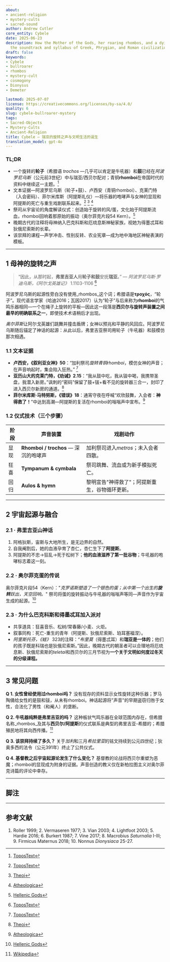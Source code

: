 ```yaml
---
about:
- ancient-religion
- mystery-cults
- sacred-sound
author: Andrew Cutler
core_entity: Cybele
date: 2025-06-23
description: How the Mother of the Gods, her roaring rhombos, and a dying youth became
  the soundtrack and syllabus of Greek, Phrygian, and Roman civilization.
draft: false
keywords:
- Cybele
- bullroarer
- rhombos
- mystery-cult
- cosmogony
- Dionysus
- Demeter

lastmod: 2025-07-07
license: https://creativecommons.org/licenses/by-sa/4.0/
quality: 6
slug: cybele-bullroarer-mystery
tags:
- Sacred-Objects
- Mystery-Cults
- Ancient-Religion
title: Cybele — 瑞亚的旋转之声与文明生活的诞生
translation_model: gpt-4o
---
```


### TL;DR
* 一个旋转的**轮子**（希腊语 _trochos_ —几乎可以肯定是牛吼器）和**鼓**已经在*阿波罗尼乌斯*（公元前3世纪）中与瑞亚/西贝尔配对；青铜**rhomboi**在帝国时代的资料中继续这一主题。[^oai1]
* 文本证据—阿波罗尼乌斯（轮子+鼓）、卢西安（青铜rhomboi）、克莱门特（入会密码）、菲尔米库斯（阿提斯礼仪）—将乐器的咆哮声与女神的显现和阿提斯的死亡与重生戏剧联系起来。[^oai2] [^oai3] [^oai4]
* 祭司从宇宙论的角度解读仪式：创造始于旋转的风/蛋，文化始于阿提斯流血，rhomboi回响着那原始的振动（奥尔菲克片段54 Kern）。[^oai5]
* 晚期古代的注释将母神纳入巴克科斯和厄琉息斯神秘家族，视她为得墨忒耳和狄俄尼索斯的长辈。
* 该崇拜的课程—声学冲击、性别反转、农业宪章—成为地中海地区神秘表演的模板。

---

## 1 母神的旋转之声

> “因此，从那时起，**弗里吉亚人**用**轮子和鼓**安抚**瑞亚**。” — *阿波罗尼乌斯·罗迪乌斯，《阿尔戈英雄记》* 1.1103-1106 [^oai1]

阿波罗尼乌斯的起源性旁白没有使用_rhombos_这个词；希腊语是**τροχός**，“轮子”。现代语言学家（哈迪2016；瓦因2017）认为“轮子”与后来称为**rhomboi**的气鸣乐器相同—一个在绳子上旋转的平板—因此这一段落是**西贝尔与旋转声装置之间最早的明确联系之一**，即使技术术语稍后才出现。

*奥尔菲斯*让阿尔戈英雄们跳舞并撞击盾牌；女神以预兆和平静的风回应。阿波罗尼乌斯随后锚定了神话的起源：从此以后，弗里吉亚祭司用轮子（牛吼器）和鼓模仿那次相遇。

### 1.1 文本证据

* **卢西安，《叙利亚女神》50**：“加利祭司*旋转青铜rhomboi*，模仿女神的声音；在声音响起时，集会陷入狂热。” [^oai2]  
* **亚历山大的克莱门特，《劝诫》2.15**：“我从鼓中吃，我从钹中喝，我携带圣盘，我潜入新房。”讽刺的“密码”保留了鼓+钹+看不见的旋转器三合一，封印了进入西贝尔新房的通道。[^oai3]  
* **菲尔米库斯·马特努斯，《错误》18**：通宵守夜在呼喊“欢欣鼓舞，入会者：**神得救了！**”中达到高潮—阿提斯的复活在rhomboi的嗡嗡声中宣布。[^oai4]

### 1.2 仪式技术（三个步骤）

| 阶段      | 声音装置             | 戏剧动作 |
|------------|--------------------------|-----------------|
| 显现 | **Rhomboi / trochos** — 深沉的咆哮声 | 加利祭司进入*metros*；未入会者四散。 |
| 狂喜 | **Tympanum & cymbala** | 祭司跳舞、流血或为新手模拟死亡。 |
| 回归 | **Aulos & hymn** | 黎明宣告"神得救了"；阿提斯重生，谷物循环更新。 |

---

## 2 宇宙起源与融合

### 2.1 · 弗里吉亚山神话  
1. 阿格狄斯，宙斯与大地所生，是无边界的自然。  
2. 自我阉割后，她的血液孕育了杏仁，杏仁生下了**阿提斯**。  
3. 阿提斯的不忠→狂乱→死于松树下；**他的血液滋养了第一批谷物**；牛吼器的咆哮标志着这一刻。

### 2.2 · 奥尔菲克蛋的传说  
奥尔菲克片段54（Kern）："*克罗诺斯塑造了一个银色的蛋；从中第一个出生的**旋转**跃出，天空回响。*" 祭司将蛋的旋转振动与牛吼器的嗡嗡声等同—声音作为宇宙生成的起源。[^oai5]

### 2.3 · 为什么巴克科斯和得墨忒耳加入派对 
* 共享道具：狂喜音乐、松树/常春藤/小麦、火炬。 
* 叙事同构：死亡-重生的青年（阿提斯、狄俄尼索斯、珀耳塞福涅）。 
* *阿里斯托芬，《蛙》* 323的注释：“*布里莫*（得墨忒耳）和**瑞亚是一体的**；他们的孩子既是科瑞也是狄俄尼索斯。”因此，晚期古代的朝圣者可以合理地将厄琉息斯、狄俄尼索斯的*teletai*和西贝尔的三月节视为**一个关于文明如何度过冬天的分级课程。**

---

## 3 常见问题

**Q 1. 女性曾经使用过rhomboi吗？** 
没有现存的资料显示女性旋转这种乐器；罗马陶俑给女性的是鼓和钹，从未有rhomboi。神话起源将"声音"的早期盗窃归咎于女性，合法化了男性（和阉人）的垄断。

**Q 2. 牛吼器纯粹是弗里吉亚的吗？** 
这种板状气鸣乐器在全球范围内存在，但希腊名称_rhombos_及其与**西贝尔/阿提斯**的仪式联系是典型的弗里吉亚-希腊的；希腊殖民地将其向西传播。[^oai6]

**Q 3. 该崇拜持续了多久？** 
关于*加利*和三月*希拉里亚*的铭文持续到公元四世纪；狄奥多西的法令（公元391年）终止了公共仪式。

**Q 4. 基督教之后宇宙起源论发生了什么变化？** 
基督教的论战将西贝尔重塑为恶魔；rhomboi的显现成为附身的证据。声音创造的教义仅在新柏拉图主义对奥尔菲克诗篇的评论中幸存。

---

## 脚注 

[^oai1]: [ToposText](https://topostext.org/work/126)
[^oai2]: [ToposText](https://topostext.org/work/340)
[^oai3]: [Theoi](https://www.theoi.com/Text/ClementExhortation1.html)
[^oai4]: [Atheologica](https://atheologica.wordpress.com/2011/11/13/the-mystery-cults-christianity/)
[^oai5]: [Hellenic Gods](https://www.hellenicgods.org/orphic-rhapsodies------24)
[^oai6]: [Wikipedia](https://en.wikipedia.org/wiki/Bullroarer)
[^1]: *阿波罗尼乌斯·罗迪乌斯，《阿尔戈英雄记》* 1.1103-1106，Vian 2003年版。注意：希腊语**τροχός**"轮子"，而非"rhomboi"。[^oai1]
[^2]: 卢西安，《叙利亚女神》50-51，希腊文本见Lightfoot 2003。[^oai2]
[^3]: 亚历山大的克莱门特，《劝诫》2.15-17，Butterworth 1919年译本。[^oai3]
[^4]: 奥尔菲克片段54 Kern，文本+讨论见Hardie 2016。[^oai5]
[^5]: *阿里斯托芬，《蛙》* 323的注释；参见狄奥多罗斯3.62-63。

---

## 参考文献 
1. Roller 1999; 2. Vermaseren 1977; 3. Vian 2003; 4. Lightfoot 2003; 5. Hardie 2016; 6. Burkert 1987; 7. Vine 2017; 8. Macrobius *Saturnalia* I-III; 9. Firmicus Maternus 2018; 10. Nonnus *Dionysiaca* 25-27.